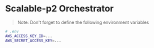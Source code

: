 # Scalable-p2 Orchestrator

> Note: Don't forget to define the following environment variables
```sh
# .env
AWS_ACCESS_KEY_ID=...
AWS_SECRET_ACCESS_KEY=...
```
